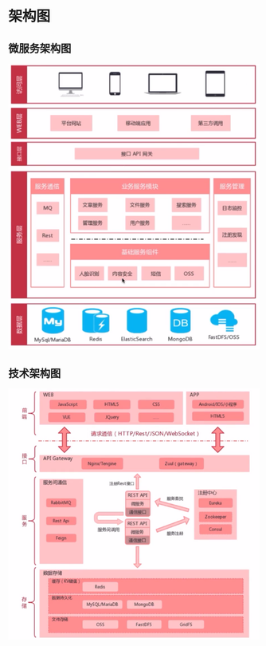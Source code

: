# 架构图

## 微服务架构图

![image.png](./assets/image.png)



## 技术架构图

![image.png](./assets/1668692393008-image.png)
